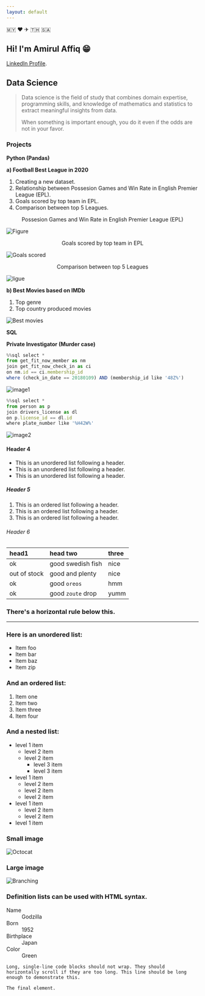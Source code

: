 ```yaml
---
layout: default
---
```


🇲🇾 ❤
✈ 🇹🇭 🇸🇦

  
## Hi! I'm Amirul Affiq 😁

[LinkedIn Profile](https://www.linkedin.com/in/amirul-affiq/).

## Data Science

> Data science is the field of study that combines domain expertise, programming skills, and knowledge of mathematics and statistics to extract meaningful insights from data.
>
> When something is important enough, you do it even if the odds are not in your favor.

### Projects

**Python (Pandas)**

**a) Football Best League in 2020**

1. Creating a new dataset.
2. Relationship between Possesion Games and Win Rate in English Premier League (EPL).
3. Goals scored by top team in EPL.
4. Comparison between top 5 Leagues.

<p align="center">
    Possesion Games and Win Rate in English Premier League (EPL)
</p>
<img src="https://amrlaffq.github.io/images/figure.png" alt="Figure">

<p align="center">
    Goals scored by top team in EPL
</p>
<img src="https://amrlaffq.github.io/images/Goals scored.png" alt="Goals scored">

<p align="center">
    Comparison between top 5 Leagues
</p>
<img src="https://amrlaffq.github.io/images/ligue.png" alt="ligue">

**b) Best Movies based on IMDb**

1. Top genre
2. Top country produced movies

<img src="https://amrlaffq.github.io/images/best movie.png" alt="Best movies">

**SQL**

**Private Investigator (Murder case)**

```js
%%sql select *
from get_fit_now_member as nm
join get_fit_now_check_in as ci
on nm.id == ci.membership_id
where (check_in_date == 20180109) AND (membership_id like '48Z%')
```
<img src="https://amrlaffq.github.io/images/image1.PNG" alt="image1">

```js
%%sql select *
from person as p
join drivers_license as dl
on p.license_id == dl.id
where plate_number like '%H42W%'
```
<img src="https://amrlaffq.github.io/images/image2.PNG" alt="image2">


#### Header 4

*   This is an unordered list following a header.
*   This is an unordered list following a header.
*   This is an unordered list following a header.

##### Header 5

1.  This is an ordered list following a header.
2.  This is an ordered list following a header.
3.  This is an ordered list following a header.

###### Header 6

| head1        | head two          | three |
|:-------------|:------------------|:------|
| ok           | good swedish fish | nice  |
| out of stock | good and plenty   | nice  |
| ok           | good `oreos`      | hmm   |
| ok           | good `zoute` drop | yumm  |

### There's a horizontal rule below this.

* * *

### Here is an unordered list:

*   Item foo
*   Item bar
*   Item baz
*   Item zip

### And an ordered list:

1.  Item one
1.  Item two
1.  Item three
1.  Item four

### And a nested list:

- level 1 item
  - level 2 item
  - level 2 item
    - level 3 item
    - level 3 item
- level 1 item
  - level 2 item
  - level 2 item
  - level 2 item
- level 1 item
  - level 2 item
  - level 2 item
- level 1 item

### Small image

![Octocat](https://github.githubassets.com/images/icons/emoji/octocat.png)

### Large image

![Branching](https://guides.github.com/activities/hello-world/branching.png)


### Definition lists can be used with HTML syntax.

<dl>
<dt>Name</dt>
<dd>Godzilla</dd>
<dt>Born</dt>
<dd>1952</dd>
<dt>Birthplace</dt>
<dd>Japan</dd>
<dt>Color</dt>
<dd>Green</dd>
</dl>

```
Long, single-line code blocks should not wrap. They should horizontally scroll if they are too long. This line should be long enough to demonstrate this.
```

```
The final element.
```

